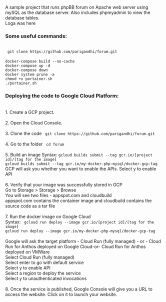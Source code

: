 A sample project that runs phpBB forum on Apache web server using mySQL as the database server. Also includes phpmyadmin to view the database tables.  <br/>
Loga was here
<h3>Some useful commands:</h3><br/>
  <code> git clone https://github.com/parigandhi/forum.git  </code><br/><br/>
  <code>docker-compose build --no-cache </code> <br/>
  <code>docker-compose up -d  </code><br/>
  <code>docker-compose down  </code><br/>
  <code>docker system prune -a </code><br/>
  <code>chmod +x portainer.sh</code><br/>
  <code>./portainer.sh </code><br/>

<h3>Deploying the code to Google Cloud Platform:</h3><br/>
 1. Create a GCP project.<br/><br/>
 2. Open the Cloud Console.<br/><br/>
 3. Clone the code
 <code> git clone https://github.com/parigandhi/forum.git  </code><br/><br/>
 4. Go to the folder
  <code> cd forum</code><br/><br/>
 5. Build an image
  Syntax: <code>gcloud builds submit --tag gcr.io/[project id]/[tag for the image]</code><br/>
	<code>gcloud builds submit --tag gcr.io/my-docker-php-mysql/docker-gcp-tag</code><br/>  
  GCP will ask you whether you want to enable the APIs. Select y to enable API<br/><br/>
 6. Verify that your image was successfully stored in GCP <br/>
 Go to Storage > Storage > Browse <br/>
 You will see two files - appspot.com and cloudbuild <br/>
 appspot.com contains the container image and cloudbuild contains the source code as a tar file <br/><br/>
 7. Run the docker image on Google Cloud <br/>
 Syntax: <code> gcloud run deploy --image gcr.io/[project id]/[tag for the image]</code><br/>
<code>gcloud run deploy --image gcr.io/my-docker-php-mysql/docker-gcp-tag</code><br/><br/>
Google will  ask the target platform - Cloud Run (fully managed) - or - Cloud Run for Anthos deployed on Google Cloud-or- Cloud Run for Anthos deployed on VMWare<br/>
Select Cloud Run (fully managed) <br/>
Select enter to go with default service<br/>
Select y to enable API<br/>
Select a region to deploy the service<br/>
Select y to unauthenticated invocations<br/><br/>
8. Once the service is published, Google Console will give you a URL to access the website. Click on it to launch your website.<br/><br/>

